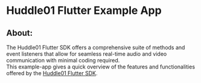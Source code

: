# Huddle01 Flutter Example App

## About:

The Huddle01 Flutter SDK offers a comprehensive suite of methods and event listeners that allow for seamless real-time audio and video communication with minimal coding required.<br>
This example-app gives a quick overview of the features and functionalities offered by the [Huddle01 Flutter SDK](https://pub.dev/packages/huddle01_flutter_client).
